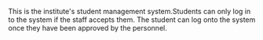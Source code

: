 This is the institute's student management system.Students can only log in to the system if the staff accepts them.
The student can log onto the system once they have been approved by the personnel.
